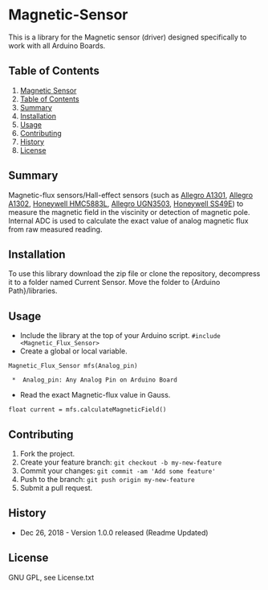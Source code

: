 # Magnetic-Sensor
This is a library for the Magnetic sensor (driver) designed specifically to work with all Arduino Boards.


## Table of Contents

1. [Magnetic Sensor](#MagneticSensor)
2. [Table of Contents](#table-of-contents)
3. [Summary](#summary)
4. [Installation](#installation)
5. [Usage](#usage)
6. [Contributing](#contributing)
7. [History](#history)
8. [License](#license)

<snippet>
<content>
  

## Summary

Magnetic-flux sensors/Hall-effect sensors (such as [Allegro A1301](https://www.allegromicro.com/de-DE/Products/Magnetic-Linear-And-Angular-Position-Sensor-ICs/Linear-Position-Sensor-ICs/A1301-2.aspx), [Allegro A1302](https://www.allegromicro.com/de-DE/Products/Magnetic-Linear-And-Angular-Position-Sensor-ICs/Linear-Position-Sensor-ICs/A1301-2.aspx), [Honeywell HMC5883L](https://www.digikey.de/product-detail/de/honeywell-microelectronics-precision-sensors/HMC5883L-TR/342-1082-1-ND/2507853), [Allegro UGN3503](http://www.alldatasheet.com/datasheet-pdf/pdf/55100/ALLEGRO/UGN3503.html), [Honeywell SS49E](https://www.mouser.de/ProductDetail/?qs=%2Ffq2y7sSKcJBD3o5K2Vcgg==)) to measure the magnetic field in the viscinity or detection of magnetic pole. Internal ADC is used to calculate the exact value of analog magnetic flux from raw measured reading.


## Installation

To use this library download the zip file or clone the repository, decompress it to a folder named Current Sensor. Move the folder to {Arduino Path}/libraries.

## Usage

* Include the library at the top of your Arduino script. `#include <Magnetic_Flux_Sensor>`
* Create a global or local variable. 
  
 `Magnetic_Flux_Sensor mfs(Analog_pin)`
  ```
   *  Analog_pin: Any Analog Pin on Arduino Board 
  ```
 
* Read the exact Magnetic-flux value in Gauss.

 `float current = mfs.calculateMagneticField()`
 
## Contributing

1. Fork the project.
2. Create your feature branch: `git checkout -b my-new-feature`
3. Commit your changes: `git commit -am 'Add some feature'`
4. Push to the branch: `git push origin my-new-feature`
5. Submit a pull request.

## History

- Dec  26, 2018   - Version 1.0.0 released (Readme Updated)

## License

GNU GPL, see License.txt

